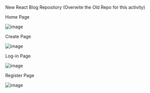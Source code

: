 New React Blog Repository
(Overwite the Old Repo for this activity) 

Home Page

![image](https://user-images.githubusercontent.com/120239562/227711354-183237a4-45cb-4b9a-9fb2-16e9e6e40a53.png)


Create Page 

![image](https://user-images.githubusercontent.com/120239562/227711377-ac6e6c21-d69f-4dcc-a953-d079cddcf77e.png)


Log-in Page

![image](https://user-images.githubusercontent.com/120239562/227711392-933725b2-8988-44a4-b0b5-fa26ea148534.png)


Register Page 

![image](https://user-images.githubusercontent.com/120239562/227711411-2770a73c-6e27-4300-a8ac-f1947bf5613a.png)
